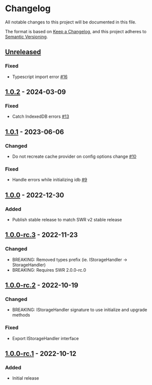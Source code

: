 # Changelog
All notable changes to this project will be documented in this file.

The format is based on [Keep a Changelog](https://keepachangelog.com/en/1.0.0/),
and this project adheres to [Semantic Versioning](https://semver.org/spec/v2.0.0.html).

## [Unreleased]
### Fixed
- Typescript import error [#16](https://github.com/piotr-cz/swr-idb-cache/pull/16)

## [1.0.2] - 2024-03-09
### Fixed
- Catch IndexedDB errors [#13](https://github.com/piotr-cz/swr-idb-cache/pull/13)

## [1.0.1] - 2023-06-06
### Changed
- Do not recreate cache provider on config options change [#10](https://github.com/piotr-cz/swr-idb-cache/pull/10)
### Fixed
- Handle errors while initializing idb [#9](https://github.com/piotr-cz/swr-idb-cache/pull/9)

## [1.0.0] - 2022-12-30
### Added
- Publish stable release to match SWR v2 stable release

## [1.0.0-rc.3] - 2022-11-23
### Changed
- BREAKING: Removed types prefix (ie. IStorageHandler -> StorageHandler)
- BREAKING: Requires SWR 2.0.0-rc.0

## [1.0.0-rc.2] - 2022-10-19
### Changed
- BREAKING: IStorageHandler signature to use initialize and upgrade methods

### Fixed
- Export IStorageHandler interface

## [1.0.0-rc.1] - 2022-10-12
### Added
- Initial release

[Unreleased]: https://github.com/piotr-cz/swr-idb-cache/compare/v1.0.2...HEAD
[1.0.2]: https://github.com/piotr-cz/swr-idb-cache/compare/v1.0.1...v1.0.2
[1.0.1]: https://github.com/piotr-cz/swr-idb-cache/compare/v1.0.0...v1.0.1
[1.0.0]: https://github.com/piotr-cz/swr-idb-cache/compare/v1.0.0-rc.3...v1.0.0
[1.0.0-rc.3]: https://github.com/piotr-cz/swr-idb-cache/compare/v1.0.0-rc.2...v1.0.0-rc.3
[1.0.0-rc.2]: https://github.com/piotr-cz/swr-idb-cache/compare/v1.0.0-rc.1...v1.0.0-rc.2
[1.0.0-rc.1]: https://github.com/piotr-cz/swr-idb-cache/releases/tag/v1.0.0-rc.1
